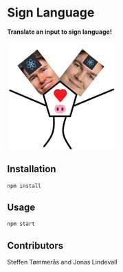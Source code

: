 # Sign Language

**Translate an input to sign language!**

<img src="images/assignmentReact.png" alt="dynamic duo" width=50% heigh=50% />

## Installation

```bash
npm install
```

## Usage

```bash
npm start
```

## Contributors

Steffen Tømmerås and Jonas Lindevall